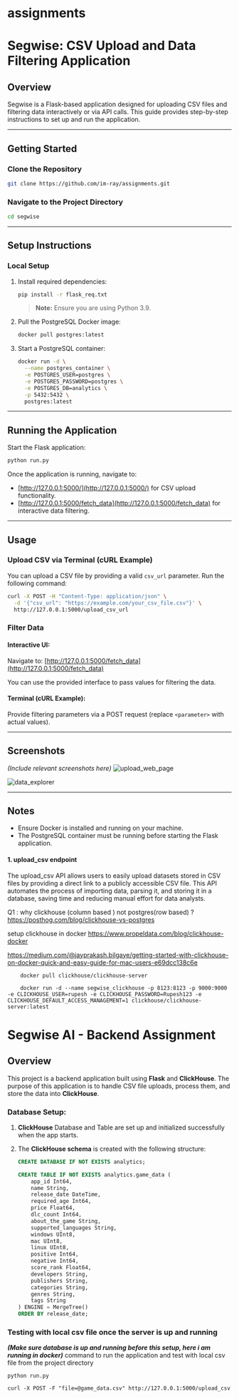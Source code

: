 # assignments

# Segwise: CSV Upload and Data Filtering Application

## Overview
Segwise is a Flask-based application designed for uploading CSV files and filtering data interactively or via API calls. This guide provides step-by-step instructions to set up and run the application.

---

## Getting Started

### Clone the Repository
```bash
git clone https://github.com/im-ray/assignments.git
```

### Navigate to the Project Directory
```bash
cd segwise
```

---

## Setup Instructions

### Local Setup
1. Install required dependencies:
   ```bash
   pip install -r flask_req.txt
   ```
   > **Note:** Ensure you are using Python 3.9.

2. Pull the PostgreSQL Docker image:
   ```bash
   docker pull postgres:latest
   ```

3. Start a PostgreSQL container:
   ```bash
   docker run -d \
     --name postgres_container \
     -e POSTGRES_USER=postgres \
     -e POSTGRES_PASSWORD=postgres \
     -e POSTGRES_DB=analytics \
     -p 5432:5432 \
     postgres:latest
   ```

---

## Running the Application
Start the Flask application:
```bash
python run.py
```

Once the application is running, navigate to:
- [http://127.0.0.1:5000/](http://127.0.0.1:5000/) for CSV upload functionality.
- [http://127.0.0.1:5000/fetch_data](http://127.0.0.1:5000/fetch_data) for interactive data filtering.

---

## Usage

### Upload CSV via Terminal (cURL Example)
You can upload a CSV file by providing a valid `csv_url` parameter. Run the following command:

```bash
curl -X POST -H "Content-Type: application/json" \
  -d '{"csv_url": "https://example.com/your_csv_file.csv"}' \
  http://127.0.0.1:5000/upload_csv_url
```

### Filter Data
#### Interactive UI:
Navigate to:
[http://127.0.0.1:5000/fetch_data](http://127.0.0.1:5000/fetch_data)

You can use the provided interface to pass values for filtering the data.

#### Terminal (cURL Example):
Provide filtering parameters via a POST request (replace `<parameter>` with actual values).

---

## Screenshots
*(Include relevant screenshots here)*
![upload_web_page](images/upload_csv.png)

![data_explorer](images/fetch_data.png)

---

## Notes
- Ensure Docker is installed and running on your machine.
- The PostgreSQL container must be running before starting the Flask application.































#### 1. upload_csv endpoint
The upload_csv API allows users to easily upload datasets stored in CSV files by providing a direct link to a publicly accessible CSV file. This API automates the process of importing data, parsing it, and storing it in a database, saving time and reducing manual effort for data analysts.


Q1 : why clickhouse (column based ) not postgres(row based) ?
https://posthog.com/blog/clickhouse-vs-postgres


setup clickhouse in docker
https://www.propeldata.com/blog/clickhouse-docker

https://medium.com/@jayprakash.bilgaye/getting-started-with-clickhouse-on-docker-quick-and-easy-guide-for-mac-users-e69dcc138c6e

```
    docker pull clickhouse/clickhouse-server
```

```
    docker run -d --name segwise_clickhouse -p 8123:8123 -p 9000:9000 -e CLICKHOUSE_USER=rupesh -e CLICKHOUSE_PASSWORD=Rupesh123 -e CLICKHOUSE_DEFAULT_ACCESS_MANAGEMENT=1 clickhouse/clickhouse-server:latest
```



# Segwise AI - Backend Assignment

## Overview

This project is a backend application built using **Flask** and **ClickHouse**. The purpose of this application is to handle CSV file uploads, process them, and store the data into **ClickHouse**.

### Database Setup:
1. **ClickHouse** Database and Table are set up and initialized successfully when the app starts.
2. The **ClickHouse schema** is created with the following structure:

   ```sql
   CREATE DATABASE IF NOT EXISTS analytics;

   CREATE TABLE IF NOT EXISTS analytics.game_data (
       app_id Int64,
       name String,
       release_date DateTime,
       required_age Int64,
       price Float64,
       dlc_count Int64,
       about_the_game String,
       supported_languages String,
       windows UInt8,
       mac UInt8,
       linux UInt8,
       positive Int64,
       negative Int64,
       score_rank Float64,
       developers String,
       publishers String,
       categories String,
       genres String,
       tags String
   ) ENGINE = MergeTree()
   ORDER BY release_date;

### Testing with local csv file once the server is up and running
***(Make sure database is up and running before this setup, here i am running in docker)***
command to run the application and test with local csv file from the project directory

```
python run.py
```

```
curl -X POST -F "file=@game_data.csv" http://127.0.0.1:5000/upload_csv
```


